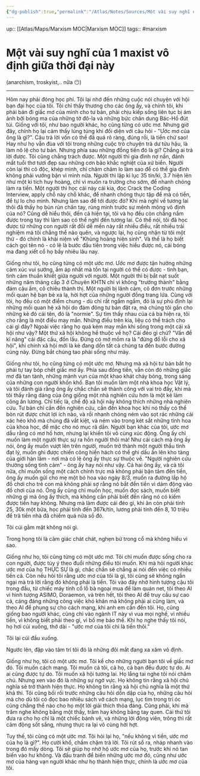 ```yaml
---
{"dg-publish":true,"permalink":"/Atlas/Notes/Sources/Một vài suy nghĩ của 1 maxist vô định giữa thời đại này/","noteIcon":""}
---
```


up:: [[Atlas/Maps/Marxism MOC\|Marxism MOC]]
tags:: #marxism 

# Một vài suy nghĩ của 1 maxist vô định giữa thời đại này
(anarchism, troskyist,.. nữa 😶)
*** 
Hôm nay phải đóng học phí. Tôi lại nhớ đến những cuộc nói chuyện với hội bạn đại học của tôi. Tôi chỉ thấy thương cho các ông ấy, và chính tôi, khi phải bán đi giấc mơ của mình cho tư bản, phải chịu kiếp sống liên tục bị ám ảnh bởi bóng ma của những tờ đô-la và những bức chân dung Bác-Hồ đút túi. Giống với tôi, như bao người khác, họ cũng từng có ước mơ. Nhưng giờ đây, chính họ lại cảm thấy lúng túng khi đối diện với câu hỏi - "Ước mơ của ông là gì?". Câu trả lời vốn có thể đã quá rõ ràng, đúng rồi, là tiền chứ sao! Hay như họ vẫn đùa với tôi trong những cuộc trò chuyện trà dư tửu hậu, là làm nô lệ cho tư bản. Nhưng phía sau những đồng tiền đó là gì? Chẳng ai trả lời được. Tôi cũng chẳng trách được. Một người thì gia đình nợ nần, đánh mất tuổi thơ tươi đẹp sau những cơn bão khắc nghiệt của xứ biển. Người còn lại thì cô độc, khép mình, chỉ chăm chăm lo làm sao để có thể gia đình không phải vướng bận vì mình nữa. Người thì lập kỉ lục 35 tín/kì, 3.7 hiện lên như một kì tích huy hoàng, chỉ vì muốn ra trường cho sớm, để nhanh chóng làm ra tiền. Một người thì học cái này cái kia, đọc Crack the Coding Interview, apply chỗ này chỗ khác, để nhanh chóng thực tập để mà có tiền, để tự lo cho mình. Nhưng làm sao để tới được đó? Khi mà nghĩ về tương lai thôi đã thấy họ bủn rủn chân tay, rùng mình trước sự mênh mông vô định của nó? Cũng dễ hiểu thôi, đến cả hiện tại, tôi và họ đều còn chẳng nắm được trong tay thì làm sao có thể nghĩ đến tương lai. Có thể nói, tôi đã học được từ những con người rất đỗi dễ mến này rất nhiều điều, rất nhiều trải nghiệm mà tôi chẳng thể nào quên, và ngược lại, họ cũng nhận từ tôi một thứ - đó chính là khái niệm về "Khủng hoảng hiện sinh". Và thế là họ biết cách gọi tên nó - có lẽ là bước đầu tiên trong việc hiểu được nó, cái bóng ma đang xiết cổ họ bấy nhiêu lâu nay.

Giống như tôi, họ cũng từng có một ước mơ. Ước mơ được tận hưởng những cảm xúc vui sướng, ấm áp nhất mà tồn tại người có thể có được - tình bạn, tình cảm thuần khiết giữa người với người. Một người thì bị bắt nạt suốt những năm tháng cấp 3 ở Chuyên KHTN chỉ vì không "trưởng thành" bằng đám cậu ấm, cô chiêu thành thị. Một người bị lãnh cảm, cô đơn trước những mối quan hệ bạn bè xa lạ, hời hợt của những người đồng trang lứa. Cùng với tôi, họ đều có một điểm chung - dù chỉ rất ngấm ngầm, đó là sự phủ định lại những mối quan hệ xã hội do đám đông tư bản đặt ra, mà chúng tôi gắn cho những kẻ đó cái tên, đó là "normie". Sự tìm thấy nhau của cả ba hiện ra, tôi cho rằng là một điều may mắn. Những điều trên kia, liệu có thể trách cho cái gì đây? Ngoài việc rằng họ quá kém may mắn khi sống trong một cái xã hội như vậy? Một thứ xã hội không hề thuộc về họ? Cái đéo gì chứ? "Vấn đề kĩ năng" cái đặc cầu, đồn lầu. Đừng có mở mồm ra là "đừng đổ lỗi cho xã hội", khi chính xã hội mới là kẻ đang dồn tất cả chúng ta đến bước đường cùng này. Đừng bắt chúng tao phải sống như mày.

Giống như tôi, họ cũng từng có một ước mơ. Nhưng mà xã hội tư bản bắt họ phải tự tay bóp chết giấc mơ ấy. Phía sau đồng tiền, vẫn còn đó những giấc mơ đã tan tành, những mảnh vụn của một khao khát cháy bỏng, trong sáng của những con người khốn khổ. Bạn tôi muốn làm một nhà khoa học Vật lý, và tôi đánh giá rằng ông ấy chắc chắn sẽ thành công với vai trò đấy, khi mà tôi thấy rằng dáng của ông giống một nhà nghiên cứu hơn là một kẻ làm công ăn lương. Chỉ tiếc là, chế độ xã hội này không thích những nhà nghiên cứu. Tư bản chỉ cần đến nghiên cứu, cần đến khoa học khi nó thấy có thể bòn rút được chút lợi ích nào, và rồi nhanh chóng ném vào sọt rác những cái xác héo khô mà chúng đã vắt kiệt, và ném vào trong két sắt những tinh hoa của khoa học, để mặc cho nó mục rã dần. Người bạn khác của tôi, ước mơ dẫu rằng có mơ hồ hơn, nhưng lại khiến tôi vô cùng xúc động. Ông ấy chỉ muốn làm một người thực sự ra hồn người thôi mà! Như cái cách mà ông ấy nói, ông ấy muốn vượt lên trên người, muốn trở thành một người thấu tình đạt lý, muốn ghi được chiến công hiển hách có thể ghi dấu ấn lên kho tàng của giới hàn lâm - nơi mà có lẽ ông ấy thực sự thuộc về. "Người nghiên cứu thường sống tình cảm" - ông ấy hay nói như vậy. Cả hai ông ấy, và cả tôi nữa, chỉ muốn sống một cách chính trực mà không phải bận tâm đến tiền, ông ấy muốn gửi cho mẹ một bó hoa vào ngày 8/3, muốn ra đường lắp hộ đồ chơi cho trẻ con mà không phải sợ rằng nó bắt đền tiền vì dám động vào đồ chơi của nó. Ông ấy cũng chỉ muốn học, muốn đọc sách, muốn biết những gì mà ông ấy thích, mà không cần phải biết đến rằng nó có kiếm được tiền hay không. Nhưng mà làm được cái đéo gì, khi ăn còn phải tính 25, 30k một bữa, học phải tính đến 367k/tín, lương phải tính đến 8, 10 triệu để trả tiền nhà đã chiếm quá nửa số đó.

Tôi cúi gằm mặt không nói gì.

Trong họng tôi là cảm giác chát chát, nghẹn bứ trong cổ mà không hiểu vì sao.

Giống như họ, tôi cũng từng có một ước mơ. Tôi chỉ muốn được sống cho ra con người, được tùy ý theo đuổi những điều tôi muốn. Khi mà hỏi người khác ước mơ của họ THỰC SỰ là gì, chắc chắn sẽ chẳng ai nói đến việc có nhiều tiền cả. Còn nếu hỏi tôi rằng ước mơ của tôi là gì, tôi cũng sẽ không ngần ngại mà trả lời rằng đó không phải là tiền. Tôi vào đây nhờ hình tượng cậu tôi trong đầu, từ chiếc máy tính cổ lỗ bà ngoại mua để làm quán net, tôi theo AI vì hình tượng ASIMO, Doraemon, và trên hết, tôi theo AI để truy cầu sự cao cả, cáng đáng những công việc khó khăn mà không phải ai cũng làm, và theo AI để phụng sự cho cách mạng, khi anh em cần đến tôi. Họ, cũng giống bao người khác, cũng chỉ vào ngành IT này vì vua mọi nghề, vì nhiều tiền, vì không biết phải theo gì, vì bố mẹ bảo thế. Khi họ nghe thấy tôi nói, họ hơi cúi xuống, thở dài - "ước mơ của tôi chỉ là tiền thôi."

Tôi lại cúi đầu xuống.

Ngước lên, đập vào tâm trí tôi đó là những đôi mắt đang xa xăm vô định.

Giống như họ, tôi có một ước mơ. Tôi kể cho những người bạn tôi về giấc mơ đó. Tôi muốn cách mạng. Tôi muốn cả tôi, cả họ, cả bạn đều được tự do. Ai ai cũng được tự do. Tôi muốn xã hội tương lai. Họ lắng tai nghe tôi nói chăm chú. Nhưng xen vào đó là những sự ngờ vực. Họ không tin rằng xã hội chủ nghĩa sẽ trở thành hiện thực. Họ không tin rằng xã hội chủ nghĩa là một thứ khả thi. Tôi cũng bối rối trước những câu hỏi dồn dập của họ, những câu hỏi mà cho dù tôi có đọc bao nhiêu sách vở cách mạng, lục tìm trong trí óc cũng chẳng thể nào cho họ một lời giải thích thỏa đáng. Cũng phải, khi mà trăm nghe không bằng một thấy, trăm hay không bằng tay quen. Cái thứ tôi đưa ra cho họ chỉ là một chiếc bánh vẽ, và những lời động viên, trông thì rất cảm động sốt sắng, nhưng thực ra lại vô cùng hời hợt.

Tuy thế, tôi cũng có một ước mơ. Tôi hỏi lại họ, "nếu không vì tiền, ước mơ của họ là gì?". Họ cười khổ, chầm chậm trả lời. Tôi rút sổ ra, nháp nhanh vào trong đó mấy dòng. Tôi sẽ giúp họ nhớ hộ ước mơ của họ, trước khi nó tan biến vào hư không. Và đấu tranh để biến những ước mơ đó, cũng như ước mơ của hàng vạn người khác như họ thành hiện thực, chính là ước mơ của tôi.


